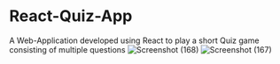 # React-Quiz-App
A Web-Application developed using React to play a short Quiz game consisting of multiple questions
![Screenshot (168)](https://github.com/aditibanerji/React-Quiz-App/assets/100026160/d2ff9c6f-208f-405e-9e1b-c1827cc2d7ba)
![Screenshot (167)](https://github.com/aditibanerji/React-Quiz-App/assets/100026160/f2fcd144-bddd-4cbb-b7c4-30eb8b048888)
